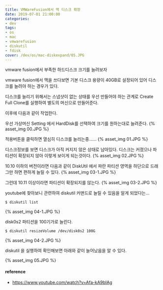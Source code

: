 ```yaml
---
title: VMWareFusion에서 맥 디스크 확장
date: 2019-07-01 21:00:00
categories:
- dev
tags:
- os
- mac
- vmwarefusion
- diskutil
- fdisk
cover: /dev/os/mac-diskexpand/05.JPG
---
```


vmware fusion에서 부족한 하드디스크 크기를 늘려보자

<!-- more -->

vmware fusion에서 맥을 쓰다보면 기본 디스크 용량이 40GB로 설정되어 있어 디스크를 늘려야 하는 경우가 있다.

디스크를 늘리기 위해서는 스냅샷이 없는 상태를 우선 만들어야 하는 관계로 Create Full Clone를 실행하여 별도의 머신으로 만들어준다. 

이후에 다음과 같이 작업한다.

우선 가상머신 Setting 에서 HardDisk를 선택하여 크기를 원하는대로 늘려준다.
{% asset_img 00.JPG %}

적용버튼을 클릭하면 열심히 디스크를 늘리는중......
{% asset_img 01.JPG %}

디스크정보를 보면 디스크가 아직 커지지 않은 상태로 남아있다. 디스크는 커졌으나 파티션이 확장되지 않아 이렇게 보이게 되는것이다.
{% asset_img 02.JPG %}

10.10 이하의 버전이라면 다음과 같이 DiskUtil 에서 파란 파티션 영역을 하단으로 드래그만 하면 편하게 늘릴 수 있다.
{% asset_img 03-1.JPG %}

그런데 10.11 이상이라면 파티션이 확장되지를 않는다.
{% asset_img 03-2.JPG %}

youtube에 찾아보니 관련하여 diskutil 커맨드로 늘릴 수 있음을 알게 되었다는...
```sh
$ diskutil list
```

{% asset_img 04-1.JPG %}

disk0s2 파티션을 100기가로 늘린다.
```sh
$ diskutil resizeVolume /dev/disk0s2 100G
```
{% asset_img 04-2.JPG %}

diskutil 을 실행하여 확인해보면 아래와 같이 늘어났음을 알 수 있다.

{% asset_img 05.JPG %}


#### reference
  - https://www.youtube.com/watch?v=Afa-kA9bIAg
